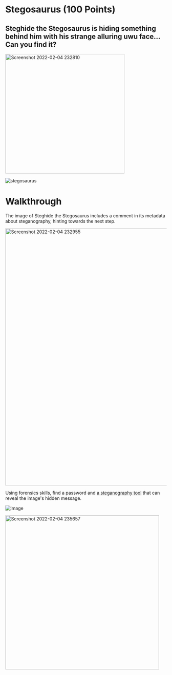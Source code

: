 # Stegosaurus (100 Points)
## Steghide the Stegosaurus is hiding something behind him with his strange alluring uwu face... Can you find it?
<img width="372" alt="Screenshot 2022-02-04 232810" src="https://user-images.githubusercontent.com/99063625/152629983-413478f2-bd8a-4688-9328-34a510636bb7.png">

![stegosaurus](https://user-images.githubusercontent.com/99063625/152630004-da96c6c5-8e91-4614-ad9e-08b417a99939.jpg)

# Walkthrough

The image of Steghide the Stegosaurus includes a comment in its metadata about steganography, hinting towards the next step.

<img width="801" alt="Screenshot 2022-02-04 232955" src="https://user-images.githubusercontent.com/99063625/152630106-877b3e9f-b5ce-4923-8e79-6558e5532022.png">

Using forensics skills, find a password and [a steganography tool](https://aperisolve.fr/) that can reveal the image's hidden message.

![image](https://user-images.githubusercontent.com/99063625/152630533-b0481c0c-41e9-40d5-ba7c-9a9921a0d89d.png)

<img width="480" alt="Screenshot 2022-02-04 235657" src="https://user-images.githubusercontent.com/99063625/152630597-6de8c89d-484c-4b83-8b3a-e54a591eba63.png">
